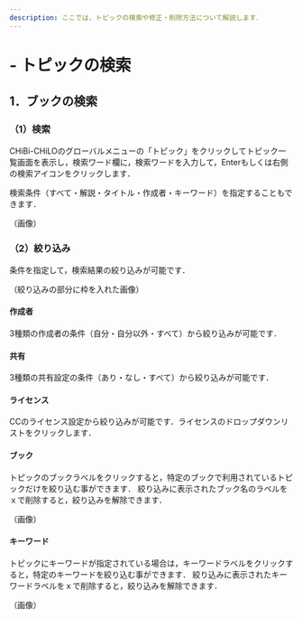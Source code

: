 ```yaml
---
description: ここでは，トピックの検索や修正・削除方法について解説します．
---
```


# - トピックの検索

## 1．ブックの検索

### （1）検索

CHiBi-CHiLOのグローバルメニューの「トピック」をクリックしてトピック一覧画面を表示し，検索ワード欄に，検索ワードを入力して，Enterもしくは右側の検索アイコンをクリックします．

検索条件（すべて・解説・タイトル・作成者・キーワード）を指定することもできます．

（画像）

### （2）絞り込み

条件を指定して，検索結果の絞り込みが可能です．

（絞り込みの部分に枠を入れた画像）

#### 作成者

3種類の作成者の条件（自分・自分以外・すべて）から絞り込みが可能です．

#### 共有

3種類の共有設定の条件（あり・なし・すべて）から絞り込みが可能です．

#### ライセンス

CCのライセンス設定から絞り込みが可能です．ライセンスのドロップダウンリストをクリックします．

#### ブック

トピックのブックラベルをクリックすると，特定のブックで利用されているトピックだけを絞り込む事ができます． 絞り込みに表示されたブック名のラベルをｘで削除すると，絞り込みを解除できます．

（画像）

#### キーワード

トピックにキーワードが指定されている場合は，キーワードラベルをクリックすると，特定のキーワードを絞り込む事ができます． 絞り込みに表示されたキーワードラベルをｘで削除すると，絞り込みを解除できます．

（画像）
